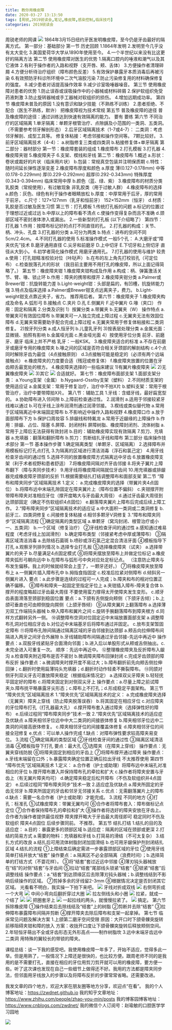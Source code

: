 ```yaml
---
title: 教你用橡皮障
date: 2020-03-27 13:13:50
tags: [周锐,2019锐读会,笔记,橡皮障,感染控制,临床技巧]
categories: 2019锐读会
---
```

周锐老师的网课
![](https://zymblog-1258069789.cos.ap-chengdu.myqcloud.com/blog0152-2019rdh/021/01.png)
1864年3月15日纽约牙医发明橡皮障，至今仍是牙齿最好的隔离方式。
第一部分：基础部分
第一节 历史回顾
1.1864年发明
2.发明至今几乎没有太大变化
3.美国爱荷华大学从1890年使用至今。
4.一个半世纪以来没有比这更好的隔离方法
第二节 使用橡皮障对医生的优势
1.隔离口腔内的唾液和潮气以及其它液体
2.有利于操作者的入路和视野（支开唇、颊、舌体）
3.方便操作者清理碎屑
4.方便分析待治疗组织（障布颜色反差）
5.有效保护暴露牙本质消毒后再被污染
6.有效预防牙科诊所环境中二次气溶胶污染
7.防止污染修复用的材料确保修复的强度。
8.减少患者对话提高操作效率
9.减少诊室吸唾器噪音。
第三节 使用橡皮障对患者的优势
1.防止误吞或误吸操作中的小器械或材料碎屑
2.保护软组织免受药液刺激
3.防止旋转器械或手工器械对软组织的损伤。
4.增加远期成功率。 
第四节 橡皮障未普及的原因
1.没有意识和缺少技能（不熟练不训练）
2.患者拒绝、不配合（医生不熟练，默许）
把橡皮障视为技术常规
第五节 普及橡皮障的途径
普及橡皮障的途径：通过训练达到快速有效隔离的能力。
要有
要练
第六节 不同治疗的区域隔离
1.单牙隔离：单颗牙根管治疗、点隙龋及小范围的一类洞、五类洞。（不需要参考邻牙解剖形态）
2.后牙区域隔离技术（1-7或4-7）：
二类洞：考虑邻牙解剖、成型工具等。
修复体粘接：考虑邻接和操作空间等。
7颗比较好。
3.前牙区域隔离技术（4-4）：
a.树脂修复三类或四类洞
b.粘接修复体+单牙隔离
第二部分：器材部分
第一节：橡皮障套装的组成
1.橡皮障布
2.打孔模板
3.打孔器
4.橡皮障夹钳
5.橡皮障夹子
6.支架、楔线和牙线
第二节：橡皮障布
1.概述
a.形状：卷状或裁好的片状（临床用片状）
b.包装：常规真空包装并注明保质期
c.特性：随时间延长弹性逐渐变差
2.橡皮障布厚度和颜色
a.厚度
薄(0.127-0.178mm)
中等(0.178-0.229mm)
厚(0.229-0.292mm)
超厚(0.292-0.343mm)
特殊厚度(0.343-0.394mm)
临床常用中厚
b.颜色（蓝、绿、紫）
3.橡皮障布的材质分类
乳胶类（常规使用），有过敏现象
非乳胶类（用于过敏人群）
4.橡皮障布的选择
a.颜色：灰色、绿色有利于操作者眼睛放松
b.厚度：中厚常用于后牙，厚的常用于前牙。
c.尺寸：127×127mm（乳牙和恒前牙） 152×152mm（恒牙）
d.材质：乳胶是否过敏及医生习惯
第三节：打孔模板
1.传统打孔板的问题
a.标记的位置过于理想过近或过远
b.中厚以上的障布看不清点
c.使操作变得复杂而且不准确
d.颈部区域不密封液体渗入或漏出。
2.一些新型的打孔板
(以下介绍略了）
第四节：打孔器
1.作用：按障布标记好的点打不同直径的孔。
2.打孔器的构成：关节、柄、冲头、孔盘
3.打孔器的分类
a.可分为两类
b.特点：进布的空间不同5cm/2.4cm。
4.不同打孔器的使用
5.标准操作模式
一般5个孔：
A.大磨牙或“障夹优先”技术
B.磨牙通用直径
C.尖牙和前磨牙
D.上中切牙
E.下切牙和上侧切牙
直径从大到小。
6.初学者简化操作模式
用磨牙通用孔。
7.打孔器的使用与维护
较贵
a.使用：打孔钳精准校验对位（咔哒声）
b.在布的左上角先打校验孔（可定位布）
c.检查脱落孔片的形状
（我目前主要用不用打孔的橡皮障，所以上面记得简略了。）
第五节：橡皮障夹钳
1.橡皮障夹钳构成及作用
a.构成：柄、弹簧激活关节、臂、喙、锁止环
b.作用：障夹的携带和撑开
2.橡皮障夹钳分类
a.Palmer或Brewer钳：抗旋转能力差
b.Light-weight钳：头部是扁的，有凹槽，抗旋转能力强
3.特点及临床选择
a.Palmer或Brewer钳支点远离夹子，费力。
b.Light-weight钳支点靠近夹子，省力。
推荐用后者。
第六节：橡皮障夹子
1.橡皮障夹构成及命名
A.弧形弓
B.接触点
C.夹片
D.孔
E.侧翼片
F.近中翼片
G.喙（夹口）
作用：固定和隔离
2.分类及识别
1）按翼分类
a.带翼夹
b.无翼夹（W）
操作特点
a.带翼夹可有效固位障布
b.带翼夹可一人独立完成上障过程
c.无翼夹无法有效固位障布
d.无翼夹常需要助手配合完成上障过程
e.无翼夹常用于修复体粘接和二类洞修复。
2)按牙列分类
a.成人恒牙列
b.儿童乳牙列
3)按表层处理分类
a.金属光面：显微镜、拍照有影响
b.金属哑光面
c.黑金哑光面
4）按使用牙位分类
前牙、前磨牙、磨牙
临床上并不严格
乳牙：一般KSK。
3.橡皮障夹适合的标准
a.不存在前磨牙或磨牙专用的橡皮障夹
b.喙之间的区域是否符合相关牙颈部的解剖结构
c.4个点同时解除牙齿为最佳（4点接触原则）
d.3点接触可能是稳定的（必须有两个远端接触点）
e.橡皮障夹的力度要合适（残冠或修复体）
f.橡皮障夹放置的位置在牙齿颊舌最宽处的根方。
4.橡皮障夹选择的一些临床建议
1)有翼片橡皮障夹
![](https://zymblog-1258069789.cos.ap-chengdu.myqcloud.com/blog0152-2019rdh/021/02.png)
2)无翼橡皮障夹
![](https://zymblog-1258069789.cos.ap-chengdu.myqcloud.com/blog0152-2019rdh/021/03.png)
3)其它
![](https://zymblog-1258069789.cos.ap-chengdu.myqcloud.com/blog0152-2019rdh/021/04.png)
合适就好。
第七节：橡皮障布面部支架
1.面部支架分类：
a.Young支架（金属）
b.Nygaard-Osstby支架（塑料）
2.不同材质支架的使用适应证
a.金属支架：常用于修复治疗，治疗中不拍X片
b.塑料支架：常用于根管治疗，治疗中要带障拍X片。
第八节：辅助工具
1.牙线：含蜡牙线，最好扁宽型的。
a.协助障布进入邻间隙
b.上障前检查通过性。
2.润滑剂
a.适用于邻接较紧牙线难以通过
b.可在牙线上涂布润滑剂通过润滑邻接。
3.楔线或类似替代物
a.常用于区域隔离近中末端固定障布
b.不影响近中操作入路和视野
4.橡皮障口巾
a.放于面部障布下方
b.保护口周妆容
5.排龈线和特氟龙
a.常用于近龈缘的上障操作
b.作用：排龈、占位、阻塞
6.屏障、封闭材料
屏障树脂、橡皮障封闭剂、流体树脂
a.常用于上障后无法获得有效封闭
b.目的：辅助橡皮障实现有效隔离
7.剪刀、充填器
a.充填器：翻落和翻折障布
b.剪刀：剪断结扎牙线和障布
第三部分 临床操作技术部分
第一节 基本操作步骤
1.确定隔离类型（单颗牙、区域隔离）
2.选择障布并用模板标记打孔点打孔
3.为隔离的区域进行清洁消毒（浮石和氯己定）
4.用牙线检查牙齿间的通过性
5.选择不同的放置橡皮障方式隔离远中牙齿
6.放置橡皮障支架（利于术者视野和患者舒适）
7.将橡皮障间隔对齐牙齿邻接
8.将夹子翼片上障布翻下（障与夹同步技术）
9.用牙线将橡皮障间隔就位牙齿间
10.用充填器或排龈器完成橡皮障牙颈部的反折
11.根据需要结扎打结调整障布和面部支架
第二节 “障布和障夹同步”区域隔离技术
1.定义：
a.完成橡皮障夹的选择（带翼片夹4点固位）
b.将障布远中末端孔隙固定在障夹翼片上（障布位置不偏斜）
c.夹钳撑开附带障布障夹对准相应牙位（撑开度略大与牙齿最大周径）
d.通过牙齿最大周径到达颈部固定（确定不伤软组织4点固位）
e.翻落障夹翼片上障布后完成后续上障工作。
2.“障布障夹同步”区域隔离技术的适应证
a.中大面积一类洞或二类洞修复
b.前牙三、四类洞修复
c.间接修复体粘接
d.相邻多颗牙V洞修复
3.“障布和障夹同步”区域隔离流程
①确定隔离的类型区域
a.单颗牙（窝沟封闭、根管治疗或小一、五类洞）
b.一个区域（修复治疗）
②牙线检查牙间的通过性
a.感知通过难易程度（考虑牙线上加润滑剂）
b.确定障布类型（邻接紧考虑中厚或薄障布）
③隔离区域清洁消毒
a.去除结石菌斑
b.喷砂或浮石氯己定混合清洁牙面
④模板指导下打孔
a.观察牙列排列情况
b.选择专业打孔板
⑤选择橡皮障夹（试夹）
a.选择带翼片的夹子
b.尽量满足4点固定模式
⑥将障夹摆放至障布上并做定位标记
a.橡皮障夹弧形弓朝向远中
b.在障布与弧形弓中央对应处定标记点。
（注意防止障夹与布发生偏移。我上的时候就经常会上歪了，一颗牙还好。）
⑦将橡皮障夹放至障布上
a.一侧翼片插入障布孔中
b.拇指食指固定
c.校准后拉紧对侧障布
d.倾斜另一侧翼片进入
要点：a.此步骤是连续的过程可一人完成；b.障夹和布的相对位置正确不偏移。
⑧障布和障夹一起固定至指定牙位上
a.夹钳插入障布-障夹复合体
b.撑开的程度略超过牙齿最大周径
不要使用蛮力撑得太开使障夹发生变形。
c.顺牙齿表面滑落至颈部到稳固位置
要点：a.下颌有舌侧旋向颊侧（下颌牙舌倾）；b.上颌可垂直也可由颊侧旋向腭侧（上颌牙唇倾）
⑨从障夹翼片上翻落障布
a.选择薄刃双工作端钝头器械
b.伸入障布和翼片之间
c.旋转手腕翻落障布到障夹根方
d.同样方式翻转另外一侧。
⑩调整障布空洞对位固定近中末端放置面部支架
a.调整障布孔洞对位相应牙齿
b.对位近中末端基牙后将障布通过并固定。
c.放布支架暂固定障布
⑪将障布孔隙间隔通过隔离区域的牙齿邻接到达颈部
a.颊舌向拉伸障布间隔进入两牙之间牙合外展隙
b.牙线辅助障布间隔通过牙齿邻接-先远中再近中
操作要点：a.双股牙线紧贴牙合面滑向邻面；b.进入后以单股形式从颊或舌侧抽出。c.未完全进入可重复一次。
顺序：先远中再近中。
⑫整理橡皮障夹及反折障布入龈沟
a.检查障夹附近障布是否不密封
b.微调障夹障布回弹封闭
c.完成牙齿颈部的障布反折
操作要点：a.微调障夹时撑开度不易过大；b.障布翻折前先向颊舌侧拉伸回弹；c.翻折时使用扁薄钝头充填器；d.翻折时动作轻柔不撕裂障布。
⑬同颌对侧牙列双尖牙去可置放障夹稳定（根据临床情况定）
a.选择双尖牙障夹
b.轻轻抚平固定好的障布
c.将障夹固定到对侧双尖牙上
操作要点：a.尽量上障之前试障夹;b.障布抚平略暴露牙尖形态；c.障布上不打孔；d.形成稳定平面架构。
第三节 “障夹优先”区域隔离技术
1.“障夹优先”区域隔离技术的定义：
a.完成橡皮障夹选择（无翼夹）障夹上穿线（防止障夹脱落误吞）
b.将其固定在相应牙位
c.对应障夹的牙位障布打孔（打孔器最大孔）
d.撑开障布套入通过障夹（选择弹性好的障布）
e.后续过程同“障布障夹同步”技术一致
2.“障夹优先”区域隔离技术的适应症及优缺点
a.障夹相邻牙位远中中大二类洞的间接嵌体修复
b.障夹相邻牙位远中二类洞的间接高嵌体修复。
c.障夹相邻牙位的间接覆盖体修复
d.障夹相邻牙位的间接全冠修复
e.优点：可以单人操作完成
f.缺点：对障布弹性要求较高障夹易变位。
3.流程
①确定隔离的类型区域
②牙线检查牙间的通过性
③隔离区域清洁消毒
④模板指导下打孔
要点：最大孔
⑤选障夹（在障夹上穿线）
操作要点：无翼夹穿线防脱
⑥将障夹固定到相应的牙齿上
⑦将障布撑开通过障夹
操作要点：a.牙线末端留在口外；b.暴露障夹确定位置正确后拉出牙线
不太推荐使用
第四节 “障布优先”区域隔离技术
1.定义：
a.合作者（护士或助理）将障布远中末端孔对准相应的牙位
b.撑开障布置入并保持障布孔的牵拉和扩大
c.操作者将障夹安置与牙齿上（有无翼片障夹均可）
d.确定障夹稳定后松开障布（不伤及软组织并4点固定）
e.后续过程同“障布障夹同步”技术一致
2.适应症及优缺点
a.障夹所固定的牙齿无邻牙
b.障夹所固定的牙齿和邻牙无邻接关系
c.优点：无需翻落翼片上的障布
d.缺点：需要一名合作者（护士或助理）才能完成。
3.流程
不同的地方
④打孔：标准孔
⑤试橡皮障夹：带翼无翼均可
⑥合作者将障布套入：障布做标记点定位
⑦合作者保持障布孔的牵拉和扩大
⑧操作者将选好的障夹安放在牙齿上。
合作者为操作者提供最佳视野
障夹撑开略大于牙齿最大周径即可
稳定同时不伤及软组织
障夹4点固位
后续步骤同前。
不推荐。
第五节 结扎打结
1.结扎的目的及适应症：
a.目的：暴露更多的颈部区域
b.适应症：隔离的区域在颈部或更深
2.打结的简易方式
a.需要的物料：充填器和牙线
b.打简易的滑结（不可太复杂）
3.结扎方式的改良
a.结扎后可用流体树脂封闭加固滑结
b.也可用牙龈保护剂封闭结扎区域
4.结扎的流程
①上障结束后确定需进一步暴露颈部区域的牙位
②使用牙线简单打结并放大“结套”
操作要点：a.隔离区不必全部隔离（浪费时间）；b.选择简单的打结方式（不耍花样）。
③将“结套”套过近远中邻接
④薄刃钝头器械放在“结”的对侧“结套”与牙齿间
⑤拉动“结套”尾部线头锁紧“结套”
⑥锁紧“结套”后调整线结
操作要点：a.“结套”到达颈缘区后去除薄刃钝头器械；b.调整线结到不影响后续操作的区域。
⑦剪掉多余的牙线留2-3mm
⑧根据情况决定是否封闭其它区域。
光看看不明白，我实操一下拍下来吧。
![](https://zymblog-1258069789.cos.ap-chengdu.myqcloud.com/blog0152-2019rdh/021/05.png)
牙线对折成双线
![](https://zymblog-1258069789.cos.ap-chengdu.myqcloud.com/blog0152-2019rdh/021/06.png)
右侧弯折成一个大弯
![](https://zymblog-1258069789.cos.ap-chengdu.myqcloud.com/blog0152-2019rdh/021/07.png)
中间小弯向后翻折穿过大圈
![](https://zymblog-1258069789.cos.ap-chengdu.myqcloud.com/blog0152-2019rdh/021/08.png)
拉左侧线头和小圈
![](https://zymblog-1258069789.cos.ap-chengdu.myqcloud.com/blog0152-2019rdh/021/09.png)
拉紧，就成一个结了
![](https://zymblog-1258069789.cos.ap-chengdu.myqcloud.com/blog0152-2019rdh/021/10.png)
![](https://zymblog-1258069789.cos.ap-chengdu.myqcloud.com/blog0152-2019rdh/021/11.png)
把圈套牙上
![](https://zymblog-1258069789.cos.ap-chengdu.myqcloud.com/blog0152-2019rdh/021/12.png)
一起拉线的两头，就慢慢拉紧了。
![](https://zymblog-1258069789.cos.ap-chengdu.myqcloud.com/blog0152-2019rdh/021/13.png)
搞定。
第六节 拆除橡皮障
①操作结束后去除线结及“结套”上的树脂
②剪断并去除“结套”
③拉伸障布暴露障布间隔并剪断
④撑开障夹去除后障布和支架一起拿掉。
第七节 临床常见问题及解决方案
1.上颌第二磨牙空间受限
原因：大开口时下颌骨髁突旋转前移阻碍夹钳和障的放入
方案：收拢开口度让下颌骨髁突旋转后释放颊侧空间。
2.年轻恒牙萌出不全或牙齿形态无外形高点——制作树脂坎
3.远中末端牙齿远中二类洞
用特殊的翼较长的带锁的障夹。

课程总结：谈一下我的感受吧。我使用橡皮障一年多了，开始不适应，觉得多此一举。但是用熟了，一般情况下上障还是很快的，也比较方便。跟周老师不同的是我用的是不需要打孔，直接在相应的牙位用剪刀剪开就可以用的橡皮障，要方便一些。听了这次课也发现在自己一些细节上做得还不好。我用的方法都是障夹同步法，但邻面用牙线放入的步骤以及将障布反折的步骤常常省略。还需要改进。



我发文章的四个地方，欢迎大家在朋友圈等地方分享，欢迎点“在看”。
我的个人博客地址：https://zwdnet.github.io
我的知乎文章地址： https://www.zhihu.com/people/zhao-you-min/posts
我的博客园博客地址： https://www.cnblogs.com/zwdnet/
我的微信个人订阅号：赵瑜敏的口腔医学学习园地


![](https://zymblog-1258069789.cos.ap-chengdu.myqcloud.com/other/wx.jpg)